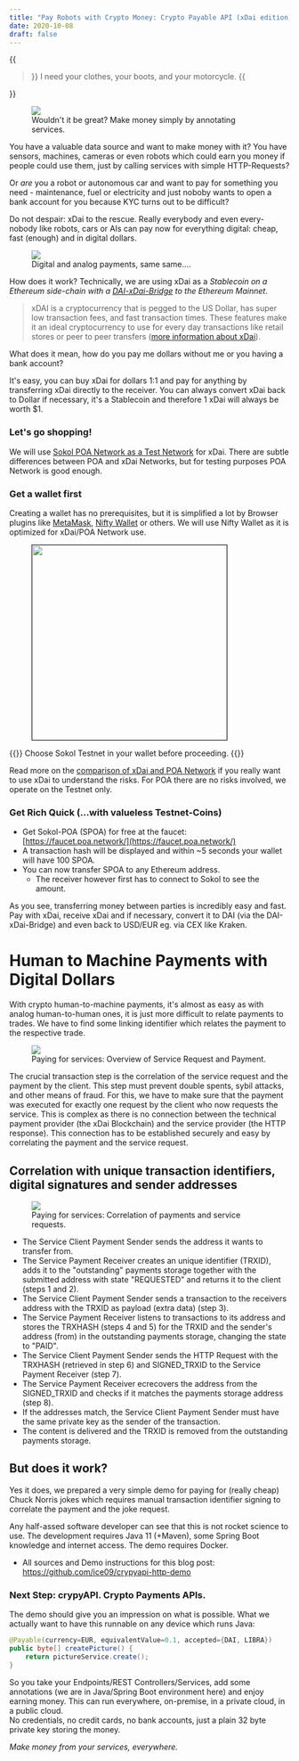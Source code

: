 ```yaml
---
title: "Pay Robots with Crypto Money: Crypto Payable API (xDai edition)"
date: 2020-10-08
draft: false
---
```


{{<blockquote author="T-1000">}}
I need your clothes, your boots, and your motorcycle.
{{</blockquote>}}

<figure>
  <img src="/images/resties_s.png"/>
  <figcaption>Wouldn't it be great? Make money simply by annotating services.</figcaption>
</figure>

You have a valuable data source and want to make money with it? You have sensors, machines, cameras or even robots which could earn you money if people could use them, just by calling services with simple HTTP-Requests?  

Or *are* you a robot or autonomous car and want to pay for something you need - maintenance, fuel or electricity and just noboby wants to open a bank account for you because KYC turns out to be difficult?

Do not despair: xDai to the rescue. Really everybody and even every-nobody like robots, cars or AIs can pay now for everything digital: cheap, fast (enough) and in digital dollars.

<figure>
   <img src="/images/crypyAPIsample_.png"/>
   <figcaption>Digital and analog payments, same same....</figcaption>
</figure>

How does it work? Technically, we are using xDai as a _Stablecoin on a Ethereum side-chain with a [DAI-xDai-Bridge](https://dai-bridge.poa.network/) to the Ethereum Mainnet_. 

> xDAI is a cryptocurrency that is pegged to the US Dollar, has super low transaction fees, and fast transaction times. These features make it an ideal cryptocurrency to use for every day transactions like retail stores or peer to peer transfers ([more information about xDai](https://medium.com/@jaredstauffer/what-is-xdai-how-do-i-use-xdai-a-simple-explanation-7440cbaf1df6)).

What does it mean, how do you pay me dollars without me or you having a bank account?

It's easy, you can buy xDai for dollars 1:1 and pay for anything by transferring xDai directly to the receiver. You can always convert xDai back to Dollar if necessary, it's a Stablecoin and therefore 1 xDai will always be worth $1. 

### Let's go shopping!

We will use [Sokol POA Network as a Test Network](https://www.poa.network/for-developers/developer-resourses) for xDai. There are subtle differences between POA and xDai Networks, but for testing purposes POA Network is good enough.  

### Get a wallet first

Creating a wallet has no prerequisites, but it is simplified a lot by Browser plugins like [MetaMask](https://metamask.io/), [Nifty Wallet](https://www.poa.network/for-users/nifty-wallet) or others. We will use Nifty Wallet as it is optimized for xDai/POA Network use.

<figure>
   <img style="width:350px" border=1 src="/images/nifty.png"/>
</figure>

{{<note>}}
Choose Sokol Testnet in your wallet before proceeding.
{{</note>}}

Read more on the [comparison of xDai and POA Network](https://www.xdaichain.com/about-xdai/comparisons/poa) if you really want to use xDai to understand the risks. For POA there are no risks involved, we operate on the Testnet only.

### Get Rich Quick (...with valueless Testnet-Coins)

* Get Sokol-POA (SPOA) for free at the faucet: [https://faucet.poa.network/](https://faucet.poa.network/)
* A transaction hash will be displayed and within ~5 seconds your wallet will have 100 SPOA.
* You can now transfer SPOA to any Ethereum address. 
  * The receiver however first has to connect to Sokol to see the amount.

As you see, transferring money between parties is incredibly easy and fast. Pay with xDai, receive xDai and if necessary, convert it to DAI (via the DAI-xDai-Bridge) and even back to USD/EUR eg. via CEX like Kraken.

# Human to Machine Payments with Digital Dollars

With crypto human-to-machine payments, it's almost as easy as with analog human-to-human ones, it is just more difficult to relate payments to trades. We have to find some linking identifier which relates the payment to the respective trade.

<figure>
<img src="/images/PaymentAPIxDaiBold.png"/>
<figcaption>Paying for services: Overview of Service Request and Payment.</figcaption>
</figure>

The crucial transaction step is the correlation of the service request and the payment by the client. This step must prevent double spents, sybil attacks, and other means of fraud. For this, we have to make sure that the payment was executed for exactly one request by the client who now requests the service. This is complex as there is no connection between the technical payment provider (the xDai Blockchain) and the service provider (the HTTP response). This connection has to be established securely and easy by correlating the payment and the service request.

## Correlation with unique transaction identifiers, digital signatures and sender addresses

<figure>
<img src="/images/payflow.png"/>
<figcaption>Paying for services: Correlation of payments and service requests.</figcaption>
</figure>

* The Service Client Payment Sender sends the address it wants to transfer from. 
* The Service Payment Receiver creates an unique identifier (TRXID), adds it to the "outstanding" payments storage together with the submitted address with state "REQUESTED" and returns it to the client (steps 1 and 2).
* The Service Client Payment Sender sends a transaction to the receivers address with the TRXID as payload (extra data) (step 3). 
* The Service Payment Receiver listens to transactions to its address and stores the TRXHASH (steps 4 and 5) for the TRXID and the sender's address (from) in the outstanding payments storage, changing the state to "PAID".
* The Service Client Payment Sender sends the HTTP Request with the TRXHASH (retrieved in step 6) and SIGNED_TRXID to the Service Payment Receiver (step 7).
* The Service Payment Receiver ecrecovers the address from the SIGNED_TRXID and checks if it matches the payments storage address (step 8).
* If the addresses match, the Service Client Payment Sender must have the same private key as the sender of the transaction.
* The content is delivered and the TRXID is removed from the outstanding payments storage.

## But does it work?

Yes it does, we prepared a very simple demo for paying for (really cheap) Chuck Norris jokes which requires manual transaction identifier signing to correlate the payment and the joke request.

Any half-assed software developer can see that this is not rocket science to use. The development requires Java 11 (+Maven), some Spring Boot knowledge and internet access. The demo requires Docker.

* All sources and Demo instructions for this blog post: https://github.com/ice09/crypyapi-http-demo

### Next Step: crypyAPI. Crypto Payments APIs.

The demo should give you an impression on what is possible. What we actually want to have this runnable on any device which runs Java:

```java
@Payable(currency=EUR, equivalentValue=0.1, accepted={DAI, LIBRA})
public byte[] createPicture() {
    return pictureService.create();
}
```

So you take your Endpoints/REST Controllers/Services, add some annotations (we are in Java/Spring Boot environment here) and enjoy earning money. This can run everywhere, on-premise, in a private cloud, in a public cloud.  
No credentials, no credit cards, no bank accounts, just a plain 32 byte private key storing the money.

*Make money from your services, everywhere.*